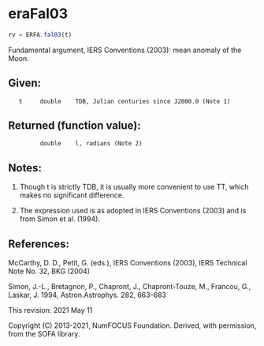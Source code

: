 # eraFal03

```js
rv = ERFA.fal03(t)
```

Fundamental argument, IERS Conventions (2003):
mean anomaly of the Moon.

## Given:
```
   t     double    TDB, Julian centuries since J2000.0 (Note 1)
```

## Returned (function value):
```
         double    l, radians (Note 2)
```

## Notes:

1) Though t is strictly TDB, it is usually more convenient to use
   TT, which makes no significant difference.

2) The expression used is as adopted in IERS Conventions (2003) and
   is from Simon et al. (1994).

## References:

   McCarthy, D. D., Petit, G. (eds.), IERS Conventions (2003),
   IERS Technical Note No. 32, BKG (2004)

   Simon, J.-L., Bretagnon, P., Chapront, J., Chapront-Touze, M.,
   Francou, G., Laskar, J. 1994, Astron.Astrophys. 282, 663-683

This revision:  2021 May 11

Copyright (C) 2013-2021, NumFOCUS Foundation.
Derived, with permission, from the SOFA library.
